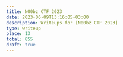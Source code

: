```yaml
---
title: N00bz CTF 2023
date: 2023-06-09T13:16:05+03:00
description: Writeups for [N00bz CTF 2023]
type: writeup
place: 13
total: 855
draft: true
---
```



